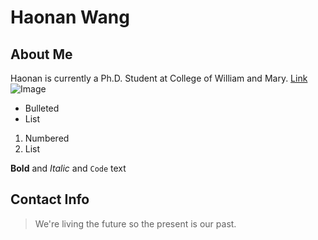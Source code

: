 # Haonan Wang

## About Me
Haonan is currently a Ph.D. Student at College of William and Mary.
[Link](url)
![Image](src)

- Bulleted
- List

1. Numbered
2. List

**Bold** and _Italic_ and `Code` text

## Contact Info

> We're living the future so the present is our past.
